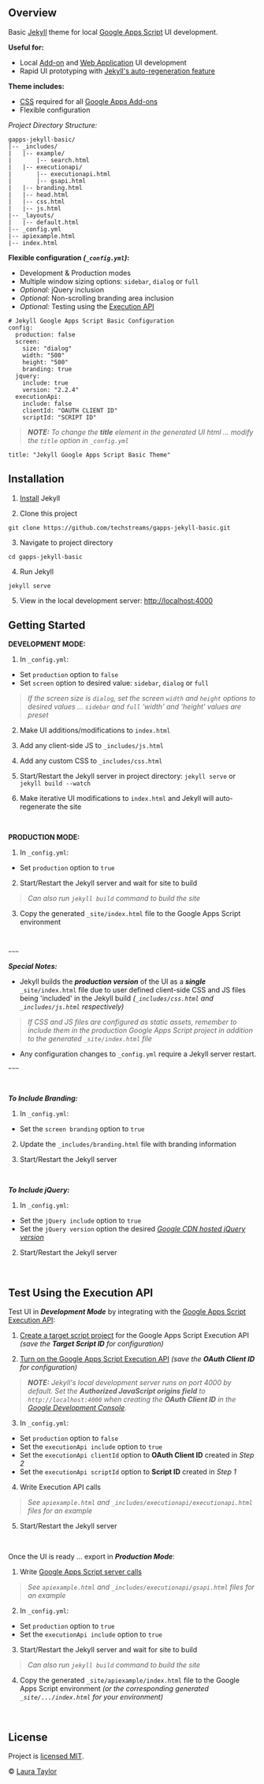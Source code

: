 ## Overview

Basic [Jekyll](https://jekyllrb.com/) theme for local [Google Apps Script](https://www.google.com/script/start/
) UI development.

**Useful for:**

* Local [Add-on](https://developers.google.com/apps-script/add-ons/) and [Web Application](https://developers.google.com/apps-script/guides/web) UI development
* Rapid UI prototyping with [Jekyll's auto-regeneration feature](https://jekyllrb.com/docs/usage/)


**Theme includes:**

* [CSS](https://developers.google.com/apps-script/add-ons/css) required for all [Google Apps Add-ons](https://developers.google.com/apps-script/add-ons/)
* Flexible configuration

*Project Directory Structure:*

```
gapps-jekyll-basic/
|-- _includes/
|   |-- example/
|       |-- search.html
|   |-- executionapi/
|       |-- executionapi.html
|       |-- gsapi.html
|   |-- branding.html
|   |-- head.html
|   |-- css.html
|   |-- js.html
|-- _layouts/
|   |-- default.html
|-- _config.yml
|-- apiexample.html
|-- index.html

```


**Flexible configuration _(`_config.yml`)_:**

* Development & Production modes
* Multiple window sizing options: `sidebar`, `dialog` or `full`
* *Optional:* jQuery inclusion
* *Optional:* Non-scrolling branding area inclusion
* *Optional:* Testing using the [Execution API](https://developers.google.com/apps-script/guides/rest/)

```
# Jekyll Google Apps Script Basic Configuration
config:
  production: false
  screen: 
    size: "dialog"
    width: "500"
    height: "500"
    branding: true 
  jquery: 
    include: true 
    version: "2.2.4"
  executionApi:
    include: false 
    clientId: "OAUTH CLIENT ID"
    scriptId: "SCRIPT ID" 
```

> *__NOTE:__ To change the __title__ element in the generated UI html ... modify the `title` option in `_config.yml`*

```
title: "Jekyll Google Apps Script Basic Theme"
```

## Installation

1) [Install](https://jekyllrb.com/docs/installation/) Jekyll



2) Clone this project

```
git clone https://github.com/techstreams/gapps-jekyll-basic.git
```


3) Navigate to project directory

```
cd gapps-jekyll-basic
```


4) Run Jekyll

```
jekyll serve
```


5) View in the local development server:  [http://localhost:4000](http://localhost:4000)




## Getting Started


**DEVELOPMENT MODE:**

1) In `_config.yml`:

* Set `production` option to `false`
* Set `screen` option to desired value:  `sidebar`, `dialog` or `full`  
> *If the screen size is `dialog`, set the screen `width` and `height` options to desired values ... `sidebar` and `full` 'width' and 'height' values are preset*


2) Make UI additions/modifications to `index.html`


3) Add any client-side JS to `_includes/js.html`


4) Add any custom CSS to `_includes/css.html`


5) Start/Restart the Jekyll server in project directory:  `jekyll serve` or `jekyll build --watch`  


6) Make iterative UI modifications to `index.html` and Jekyll will auto-regenerate the site


<br>

**PRODUCTION MODE:**

1) In `_config.yml`:

* Set `production` option to `true`

2) Start/Restart the Jekyll server and wait for site to build 
> *Can also run `jekyll build` command to build the site*

3) Copy the generated `_site/index.html` file to the Google Apps Script environment

<br>

`~~~`


***Special Notes:***

* Jekyll builds the ***production version*** of the UI as a ***single*** `_site/index.html` file due to user defined client-side CSS and JS files being 'included' in the Jekyll build *(`_includes/css.html` and `_includes/js.html` respectively)*   
> *If CSS and JS files are configured as static assets, remember to include them in the production Google Apps Script project in addition to the generated `_site/index.html` file*

* Any configuration changes to `_config.yml` require a Jekyll server restart.

`~~~`

<br>


***To Include Branding:*** 

1) In `_config.yml`:

* Set the `screen branding` option to `true`


2) Update the `_includes/branding.html` file with branding information


3) Start/Restart the Jekyll server

<br>

***To Include jQuery:*** 

1) In `_config.yml`:

* Set the `jQuery include` option to `true`
* Set the `jQuery version` option the desired *[Google CDN hosted jQuery version](https://developers.google.com/speed/libraries/#jquery)*


2) Start/Restart the Jekyll server



<br>


## Test Using the Execution API

Test UI in ***Development Mode*** by integrating with the [Google Apps Script Execution API](https://developers.google.com/apps-script/guides/rest/):


1) [Create a target script project](https://developers.google.com/apps-script/guides/rest/quickstart/target-script) for the Google Apps Script Execution API *(save the __Target Script ID__ for configuration)*

2) [Turn on the Google Apps Script Execution API](https://developers.google.com/apps-script/guides/rest/quickstart/js) *(save the __OAuth Client ID__ for configuration)*

> *__NOTE:__ Jekyll's local development server runs on port 4000 by default.  Set the __Authorized JavaScript origins field__ to `http://localhost:4000` when creating the __OAuth Client ID__ in the [Google Development Console](https://console.developers.google.com).*

3) In `_config.yml`:

* Set `production` option to `false`
* Set the `executionApi include` option to `true`
* Set the `executionApi clientId` option to **OAuth Client ID** created in *Step 2*
* Set the `executionApi scriptId` option to **Script ID** created in *Step 1*

4) Write Execution API calls

> *See `apiexample.html` and `_includes/executionapi/executionapi.html` files for an example*

5) Start/Restart the Jekyll server

<br>

Once the UI is ready ... export in ***Production Mode***:

1) Write [Google Apps Script server calls](https://developers.google.com/apps-script/guides/html/communication)

> *See `apiexample.html` and `_includes/executionapi/gsapi.html` files for an example*

2) In `_config.yml`:

* Set `production` option to `true`
* Set the `executionApi include` option to `true`

3) Start/Restart the Jekyll server and wait for site to build 
> *Can also run `jekyll build` command to build the site*

4) Copy the generated `_site/apiexample/index.html` file to the Google Apps Script environment *(or the corresponding generated `_site/.../index.html` for your environment)*

<br>


## License

Project is [licensed MIT](LICENSE).

© [Laura Taylor](https://github.com/techstreams)
